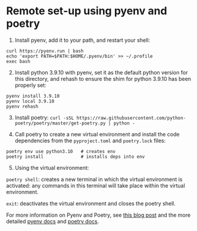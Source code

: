 # Remote set-up using pyenv and poetry

1) Install pyenv, add it to your path, and restart your shell: 
```
curl https://pyenv.run | bash
echo 'export PATH=$PATH:$HOME/.pyenv/bin' >> ~/.profile
exec bash
```

2) Install python 3.9.10 with pyenv, set it as the default python version for this directory, and rehash to ensure the shim for python 3.9.10 has been properly set:
```
pyenv install 3.9.10
pyenv local 3.9.10
pyenv rehash
```

3) Install poetry:
`curl -sSL https://raw.githubusercontent.com/python-poetry/poetry/master/get-poetry.py | python -`

4) Call poetry to create a new virtual environment and install the code dependencies from the `pyproject.toml` and `poetry.lock` files: 
```
poetry env use python3.10   # creates env
poetry install              # installs deps into env
```

5) Using the virtual environment: 

`poetry shell`: creates a new terminal in which the virtual environment is activated: any commands in this terminal will take place within the virtual environment.

`exit`: deactivates the virtual environment and closes the poetry shell.

For more information on Pyenv and Poetry, see [this blog post](https://blog.jayway.com/2019/12/28/pyenv-poetry-saviours-in-the-python-chaos/) and the more detailed [pyenv docs](https://github.com/pyenv/pyenv) and [poetry docs](https://python-poetry.org/docs/).
